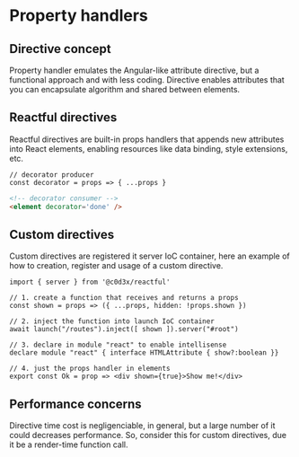 <script src='../js/index.js'></script>
<style>@import url(../css/index.css);</style> 

# Property handlers

## Directive concept

Property handler emulates the Angular-like attribute directive, but a functional approach and with less coding. Directive enables attributes that you can encapsulate algorithm and shared between elements.

## Reactful directives

Reactful directives are built-in props handlers that appends new attributes into React elements, enabling resources like data binding, style extensions, etc.

<section cols='5:4'>

```tsx
// decorator producer
const decorator = props => { ...props }
```

```html
<!-- decorator consumer -->
<element decorator='done' />
```

</section>

## Custom directives

Custom directives are registered it server IoC container, here an example of how to creation, register and usage of a custom directive.

```tsx
import { server } from '@c0d3x/reactful'

// 1. create a function that receives and returns a props 
const shown = props => ({ ...props, hidden: !props.shown })

// 2. inject the function into launch IoC container
await launch("/routes").inject([ shown ]).server("#root")

// 3. declare in module "react" to enable intellisense
declare module "react" { interface HTMLAttribute { show?:boolean }}

// 4. just the props handler in elements
export const Ok = prop => <div shown={true}>Show me!</div>
```

## Performance concerns

Directive time cost is negligenciable, in general, but a large number of it could decreases performance. So, consider this for custom directives, due it be a render-time function call.
